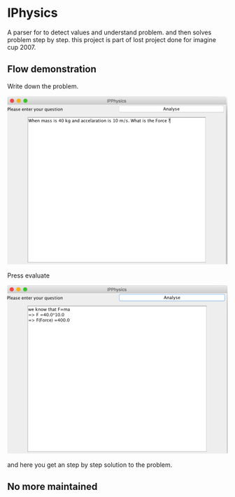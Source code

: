 # IPhysics 

A parser for to detect values and understand problem. and then solves problem step by step. 
this project is part of lost project done for imagine cup 2007. 

## Flow demonstration
Write down the problem.

![one](https://raw.githubusercontent.com/roshanraj/iphysics/master/one.png)

Press evaluate 

![one](https://raw.githubusercontent.com/roshanraj/iphysics/master/two.png)

and here you get an step by step solution to the problem.

## No more maintained